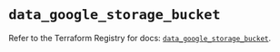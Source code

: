 # `data_google_storage_bucket`

Refer to the Terraform Registry for docs: [`data_google_storage_bucket`](https://registry.terraform.io/providers/hashicorp/google/6.17.0/docs/data-sources/storage_bucket).
